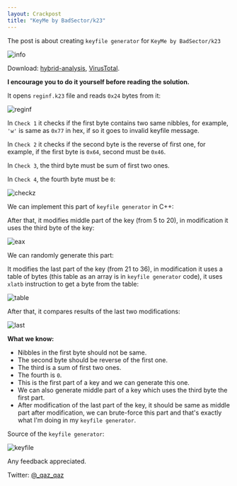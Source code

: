 ```yaml
---
layout: Crackpost
title: "KeyMe by BadSector/k23"
---
```


The post is about creating `keyfile generator` for `KeyMe by BadSector/k23`

![info](https://user-images.githubusercontent.com/16405698/29776232-0f590bda-8c19-11e7-831a-df50d50bf9b5.png)

Download: [hybrid-analysis](https://www.hybrid-analysis.com/sample/1269373388cb04c5dac76e7cb078d1a9b2ee4be402645404c5fc42e5d409f438?environmentId=100), [VirusTotal](https://virustotal.com/#/file/1269373388cb04c5dac76e7cb078d1a9b2ee4be402645404c5fc42e5d409f438/detection).

**I encourage you to do it yourself before reading the solution.**

It opens `reginf.k23` file and reads `0x24` bytes from it:

![reginf](https://user-images.githubusercontent.com/16405698/29776230-0f565a70-8c19-11e7-9600-bdc9970d1923.png)

In `Check 1` it checks if the first byte contains two same nibbles, for example, `'w'` is same as `0x77` in hex, if so it goes to invalid keyfile message.

In `Check 2` it checks if the second byte is the reverse of first one, for example, if the first byte is `0x64`, second must be `0x46`.

In `Check 3`, the third byte must be sum of first two ones.

In `Check 4`, the fourth byte must be `0`:

![checkz](https://user-images.githubusercontent.com/16405698/29776231-0f57db02-8c19-11e7-8458-53db16201647.png)

We can implement this part of `keyfile generator` in C++:

<script src="https://gist.github.com/secrary/5e5087ae36192a2415311991c5fec094.js"></script>

After that, it modifies middle part of the key (from 5 to 20), in modification it uses the third byte of the key:

![eax](https://user-images.githubusercontent.com/16405698/29777004-925c422a-8c1b-11e7-8d82-b2f0228dab5c.PNG)

We can randomly generate this part:

<script src="https://gist.github.com/secrary/c1983ef930d71d894025acd35c911b2d.js"></script>

It modifies the last part of the key (from 21 to 36), in modification it uses a table of bytes (this table as an array is in `keyfile generator` code), it uses `xlatb` instruction to get a byte from the table:

![table](https://user-images.githubusercontent.com/16405698/29777296-9a88e042-8c1c-11e7-8f60-14a19f31d605.PNG)


After that, it compares results of the last two modifications:

![last](https://user-images.githubusercontent.com/16405698/29777358-d207ce0c-8c1c-11e7-9e4d-784d249ee8c3.PNG)

**What we know:**
- Nibbles in the first byte should not be same.
- The second byte should be reverse of the first one.
- The third is a sum of first two ones.
- The fourth is `0`.
- This is the first part of a key and we can generate this one.
- We can also generate middle part of a key which uses the third byte the first part.
- After modification of the last part of the key, it should be same as middle part after modification, we can brute-force this part and that's exactly what I'm doing in my `keyfile generator`.

Source of the `keyfile generator`:

<script src="https://gist.github.com/secrary/d15e06ea3260ba0fcd971503b89851eb.js"></script>

![keyfile](https://user-images.githubusercontent.com/16405698/29778423-60ae4386-8c20-11e7-942b-d583eb599922.PNG)


Any feedback appreciated.

Twitter: [@_qaz_qaz](https://twitter.com/_qaz_qaz)

